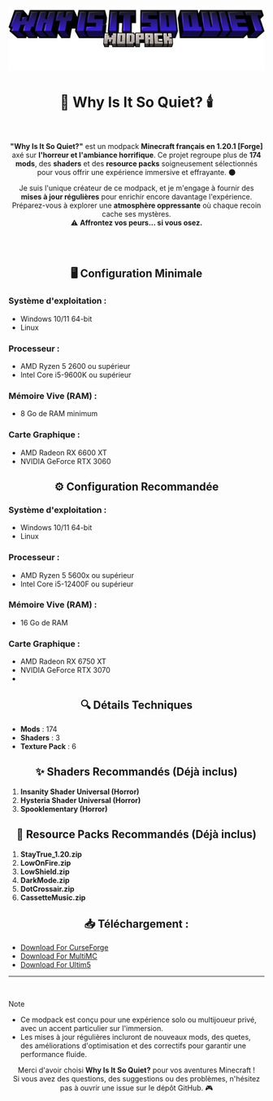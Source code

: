 ![Why Is It So Quiet?](Images/logo.png)

<h1 align="center">🎃 Why Is It So Quiet? 🕯️</h1>
<br>
<p align="center"> <strong>"Why Is It So Quiet?"</strong> est un modpack <strong>Minecraft français en 1.20.1 [Forge]</strong> axé sur <strong>l'horreur et l'ambiance horrifique</strong>. Ce projet regroupe plus de <strong>174 mods</strong>, des <strong>shaders</strong> et des <strong>resource packs</strong> soigneusement sélectionnés pour vous offrir une expérience immersive et effrayante. 🌑 </p> <p align="center"> Je suis l'unique créateur de ce modpack, et je m'engage à fournir des <strong>mises à jour régulières</strong> pour enrichir encore davantage l'expérience. Préparez-vous à explorer une <strong>atmosphère oppressante</strong> où chaque recoin cache ses mystères. <br> ⚠️ <strong>Affrontez vos peurs... si vous osez.</strong> </p>
<br>

<br>

<h2 align="center">🖥️ Configuration Minimale</h2>

### Système d'exploitation :
- Windows 10/11 64-bit
- Linux

### Processeur :
- AMD Ryzen 5 2600 ou supérieur
- Intel Core i5-9600K ou supérieur

### Mémoire Vive (RAM) :
- 8 Go de RAM minimum

### Carte Graphique :
- AMD Radeon RX 6600 XT
- NVIDIA GeForce RTX 3060


<h2 align="center">⚙️ Configuration Recommandée</h2>

### Système d'exploitation :
- Windows 10/11 64-bit
- Linux

### Processeur :
- AMD Ryzen 5 5600x ou supérieur
- Intel Core i5-12400F ou supérieur

### Mémoire Vive (RAM) :
- 16 Go de RAM

### Carte Graphique :
- AMD Radeon RX 6750 XT
- NVIDIA GeForce RTX 3070
- 
<h2 align="center">🔍 Détails Techniques</h2>


- **Mods** : 174
- **Shaders** : 3
- **Texture Pack** : 6


<h2 align="center">✨ Shaders Recommandés (Déjà inclus)</h2>

1. **Insanity Shader Universal (Horror)**
2. **Hysteria Shader Universal (Horror)**
3. **Spooklementary (Horror)**

<h2 align="center">🎨 Resource Packs Recommandés (Déjà inclus)</h2>

1. **StayTrue_1.20.zip**
2. **LowOnFire.zip**
3. **LowShield.zip**
4. **DarkMode.zip**
5. **DotCrossair.zip**
6. **CassetteMusic.zip**


<h2 align="center">📥 Téléchargement :</h2>

- [Download For CurseForge](#)
- [Download For MultiMC](#)
- [Download For Ultim5](#)

---
<br>

> [!NOTE]
> - Ce modpack est conçu pour une expérience solo ou multijoueur privé, avec un accent particulier sur l'immersion.
> - Les mises à jour régulières incluront de nouveaux mods, des quetes, des améliorations d'optimisation et des correctifs pour garantir une performance fluide.
> 

<p align="center"> Merci d'avoir choisi <strong>Why Is It So Quiet?</strong> pour vos aventures Minecraft !<br> Si vous avez des questions, des suggestions ou des problèmes, n'hésitez pas à ouvrir une issue sur le dépôt GitHub. 🎮</p>
